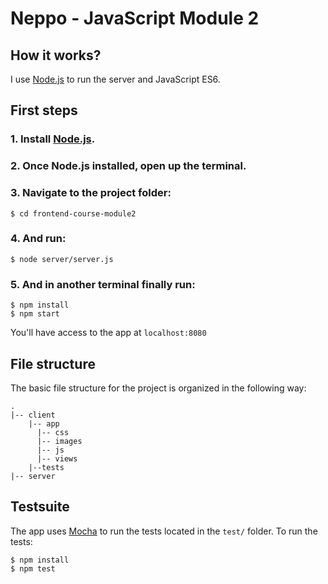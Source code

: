 # Neppo - JavaScript Module 2

## How it works?

I use [Node.js](https://nodejs.org) to run the server and JavaScript ES6.

## First steps

### 1. Install [Node.js](https://nodejs.org/en/download/).

### 2. Once Node.js installed, open up the terminal.

### 3. Navigate to the project folder:

```
$ cd frontend-course-module2
```

### 4. And run:

```
$ node server/server.js
```

### 5. And in another terminal finally run:

```
$ npm install
$ npm start
```

You'll have access to the app at `localhost:8080`

## File structure

The basic file structure for the project is organized in the following way:

```
.
|-- client
    |-- app
      |-- css
      |-- images
      |-- js
      |-- views
    |--tests
|-- server
```

## Testsuite

The app uses [Mocha](https://mochajs.org/) to run the tests located in the `test/` folder. To run the tests:

```
$ npm install
$ npm test
```